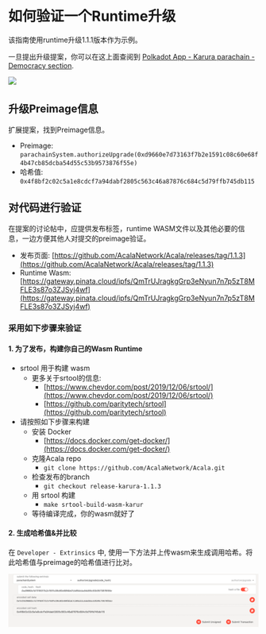 # 如何验证一个Runtime升级

该指南使用runtime升级1.1.1版本作为示例。

一旦提出升级提案，你可以在这上面查阅到 [Polkadot App - Karura parachain - Democracy section](https://polkadot.js.org/apps/?rpc=wss%3A%2F%2Fkarura-rpc-2.aca-api.network%2Fws#/democracy).

![](https://1503523808-files.gitbook.io/\~/files/v0/b/gitbook-legacy-files/o/assets%2F-MAz4EenwXLth\_HO\_hmJ%2F-MeZWFC6SmWDZHsSjOYL%2F-MeZXYlfuyfZqQkjk66o%2FScreen%20Shot%202021-07-14%20at%2010.22.16%20PM.png?alt=media\&token=c6d5e41e-cf3f-4578-b685-21bf37227158)

## 升级Preimage信息 <a href="#upgrade-preimage-info" id="upgrade-preimage-info"></a>

扩展提案，找到Preimage信息。

* Preimage: `parachainSystem.authorizeUpgrade(0xd9660e7d73163f7b2e1591c08c60e68f4b47cb85dcba54d55c53b9573876f55e)`
* 哈希值: `0x4f8bf2c02c5a1e8cdcf7a94dabf2805c563c46a87876c684c5d79ffb745db115`

## 对代码进行验证 <a href="#verify-against-code" id="verify-against-code"></a>

在提案的讨论帖中，应提供发布标签，runtime WASM文件以及其他必要的信息，一边方便其他人对提交的preimage验证。

* 发布页面: [https://github.com/AcalaNetwork/Acala/releases/tag/1.1.3](https://github.com/AcalaNetwork/Acala/releases/tag/1.1.3)​
* Runtime Wasm: [https://gateway.pinata.cloud/ipfs/QmTrUJragkgGrp3eNyun7n7p5zT8MFLE3s87o3ZJSyj4wf](https://gateway.pinata.cloud/ipfs/QmTrUJragkgGrp3eNyun7n7p5zT8MFLE3s87o3ZJSyj4wf)​

### 采用如下步骤来验证 <a href="#take-the-following-step-to-verify" id="take-the-following-step-to-verify"></a>

#### 1. 为了发布，构建你自己的Wasm Runtime <a href="#1.-build-your-own-wasm-runtime-for-the-release" id="1.-build-your-own-wasm-runtime-for-the-release"></a>

* srtool 用于构建 wasm
  * 更多关于srtool的信息:
    * ​[https://www.chevdor.com/post/2019/12/06/srtool/](https://www.chevdor.com/post/2019/12/06/srtool/)​
    * ​[https://github.com/paritytech/srtool](https://github.com/paritytech/srtool)​
* 请按照如下步骤来构建
  * 安装 Docker
    * ​[https://docs.docker.com/get-docker/](https://docs.docker.com/get-docker/)​
  * 克隆Acala repo
    * `git clone https://github.com/AcalaNetwork/Acala.git`
  * 检查发布的branch
    * `git checkout release-karura-1.1.3`
  * 用 srtool 构建
    * `make srtool-build-wasm-karur`
  * 等待编译完成，你的wasm就好了

#### 2. 生成哈希值&并比较 <a href="#2.-generate-hash-and-compare" id="2.-generate-hash-and-compare"></a>

在 `Developer - Extrinsics` 中, 使用一下方法并上传wasm来生成调用哈希。将此哈希值与preimage的哈希值进行比对。

![](<../../.gitbook/assets/image (11).png>)
